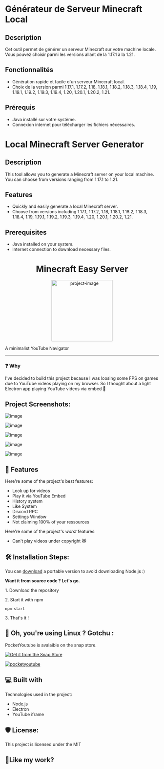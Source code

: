 # Générateur de Serveur Minecraft Local

## Description
Cet outil permet de générer un serveur Minecraft sur votre machine locale. Vous pouvez choisir parmi les versions allant de la 1.17.1 à la 1.21.

## Fonctionnalités
- Génération rapide et facile d'un serveur Minecraft local.
- Choix de la version parmi 1.17.1, 1.17.2, 1.18, 1.18.1, 1.18.2, 1.18.3, 1.18.4, 1.19, 1.19.1, 1.19.2, 1.19.3, 1.19.4, 1.20, 1.20.1, 1.20.2, 1.21.

## Prérequis
- Java installé sur votre système.
- Connexion internet pour télécharger les fichiers nécessaires.


# Local Minecraft Server Generator

## Description
This tool allows you to generate a Minecraft server on your local machine. You can choose from versions ranging from 1.17.1 to 1.21.

## Features
- Quickly and easily generate a local Minecraft server.
- Choose from versions including 1.17.1, 1.17.2, 1.18, 1.18.1, 1.18.2, 1.18.3, 1.18.4, 1.19, 1.19.1, 1.19.2, 1.19.3, 1.19.4, 1.20, 1.20.1, 1.20.2, 1.21.

## Prerequisites
- Java installed on your system.
- Internet connection to download necessary files.

<h1 align="center" id="title">Minecraft Easy Server</h1>

<p align="center"><img src="https://github.com/Romso94/Minecraft-Easy-Server/blob/main/assets/logo.ico" alt="project-image" width="200"></p>

<p id="description">A minimalist YouTube Navigator</p>

---

<h3>❓ Why </h3>

I've decided to build this project because I was loosing some FPS on games due to YouTube videos playing on my browser.
So I thought about a light Electron app playing YouTube videos via embed 🕺

<h2>Project Screenshots:</h2>

![image](https://github.com/0adri3n/PocketYoutube/assets/62818208/4c942ecb-ef0f-46aa-b3e7-ba09992061e7)

![image](https://github.com/0adri3n/PocketYoutube/assets/62818208/6522a787-b2c0-47cb-82f0-1318429a8962)

![image](https://github.com/0adri3n/PocketYoutube/assets/62818208/d4234941-0139-4d56-b3c9-8c73bf95221b)

![image](https://github.com/0adri3n/PocketYoutube/assets/62818208/d9f084d9-80c0-44c5-a558-e4d51db09014)

![image](https://github.com/0adri3n/PocketYoutube/assets/62818208/55f7aaf3-eaab-4e91-933f-c642d1e0da0d)



<h2>🧐 Features</h2>

Here're some of the project's best features:

*   Look up for videos
*   Play it via YouTube Embed
*   History system
*   Like System
*   Discord RPC
*   Settings Window
*   Not claiming 100% of your ressources

Here're some of the project's <i>worst</i> features:

*   Can't play videos under copyright 😿

<h2>🛠️ Installation Steps:</h2>

<p>You can <a href="https://github.com/0adri3n/PocketYoutube/releases">download</a> a portable version to avoid downloading Node.js :)</p

<p><b>Want it from source code ? Let's go.</b></p>

<p>1. Download the repository</p>

<p>2. Start it with npm</p>

```
npm start
```

<p>3. That's it !</p>

<h2>🐧 Oh, you're using Linux ? Gotchu :</h2>

PocketYoutube is avalaible on the snap store.

[![Get it from the Snap Store](https://snapcraft.io/static/images/badges/en/snap-store-black.svg)](https://snapcraft.io/pocketyoutube)

[![pocketyoutube](https://snapcraft.io/pocketyoutube/badge.svg)](https://snapcraft.io/pocketyoutube)

  
<h2>💻 Built with</h2>

Technologies used in the project:

*   Node.js
*   Electron
*   YouTube iframe

<h2>🛡️ License:</h2>

This project is licensed under the MIT

<h2>💖Like my work?</h2>

